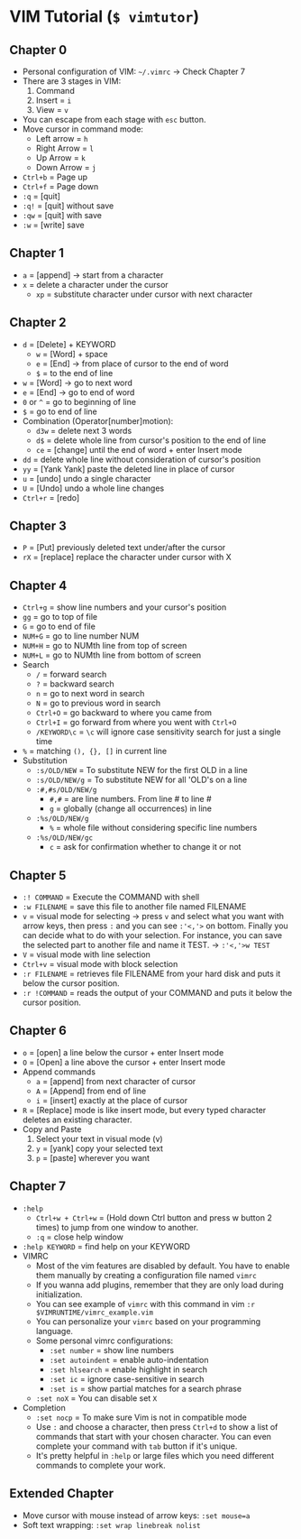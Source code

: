 # **VIM Tutorial** (`$ vimtutor`)

## Chapter 0
- Personal configuration of VIM: `~/.vimrc` -> Check Chapter 7
- There are 3 stages in VIM:
  1. Command
  2. Insert = `i`
  3. View = `v`
- You can escape from each stage with `esc` button.
- Move cursor in command mode:
  - Left arrow = `h`
  - Right Arrow = `l`
  - Up Arrow = `k`
  - Down Arrow = `j`
- `Ctrl+b` = Page up
- `Ctrl+f` = Page down
- `:q` = [quit]
- `:q!` = [quit] without save
- `:qw` = [quit] with save
- `:w` = [write] save

## Chapter 1
- `a` = [append] -> start from a character 
- `x` = delete a character under the cursor
  - `xp` = substitute character under cursor with next character

## Chapter 2
- `d` = [Delete] + KEYWORD
  - `w` = [Word] + space
  - `e` = [End] -> from place of cursor to the end of word
  - `$` = to the end of line
- `w` = [Word] -> go to next word
- `e` = [End] -> go to end of word
- `0` or `^` = go to beginning of line
- `$` = go to end of line
- Combination (Operator[number]motion):
  - `d3w` = delete next 3 words
  - `d$` = delete whole line from cursor's position to the end of line
  - `ce` = [change] until the end of word + enter Insert mode
- `dd` = delete whole line without consideration of cursor's position
- `yy` = [Yank Yank] paste the deleted line in place of cursor
- `u` = [undo] undo a single character
- `U` = [Undo] undo a whole line changes
- `Ctrl+r` = [redo]

## Chapter 3
- `P` = [Put] previously deleted text under/after the cursor
- `rX` = [replace] replace the character under cursor with X

## Chapter 4
- `Ctrl+g` = show line numbers and your cursor's position
- `gg` = go to top of file
- `G` = go to end of file
- `NUM+G` = go to line number NUM
- `NUM+H` = go to NUMth line from top of screen
- `NUM+L` = go to NUMth line from bottom of screen
- Search
  - `/` = forward search
  - `?` = backward search
  - `n` = go to next word in search
  - `N` = go to previous word in search
  - `Ctrl+O` = go backward to where you came from
  - `Ctrl+I` = go forward from where you went with `Ctrl+O`
  - `/KEYWORD\c` = `\c` will ignore case sensitivity search for just a single time
- `%` = matching `(), {}, []` in current line
- Substitution
  - `:s/OLD/NEW` = To substitute NEW for the first OLD in a line
  - `:s/OLD/NEW/g` = To substitute NEW for all 'OLD's on a line
  - `:#,#s/OLD/NEW/g`
    - `#,#` = are line numbers. From line # to line #
    - `g` = globally (change all occurrences) in line
  - `:%s/OLD/NEW/g`
    - `%` = whole file without considering specific line numbers
  - `:%s/OLD/NEW/gc`
    - `c` = ask for confirmation whether to change it or not

## Chapter 5
- `:! COMMAND` = Execute the COMMAND with shell
- `:w FILENAME` = save this file to another file named FILENAME
- `v` = visual mode for selecting -> press `v` and select what you want with arrow keys, then press `:` and you can see `:'<,'>` on bottom. Finally you can decide what to do with your selection. For instance, you can save the selected part to another file and name it TEST. -> `:'<,'>w TEST`
- `V` = visual mode with line selection
- `Ctrl+v` = visual mode with block selection
- `:r FILENAME` = retrieves file FILENAME from your hard disk and puts it below the cursor position.
- `:r !COMMAND` = reads the output of your COMMAND and puts it below the cursor position.

## Chapter 6
- `o` = [open] a line below the cursor + enter Insert mode
- `O` = [Open] a line above the cursor + enter Insert mode
- Append commands
  - `a` = [append] from next character of cursor
  - `A` = [Append] from end of line
  - `i` = [insert] exactly at the place of cursor
- `R` = [Replace] mode is like insert mode, but every typed character deletes an existing character.
- Copy and Paste
  1. Select your text in visual mode (v)
  2. `y` = [yank] copy your selected text
  3. `p` = [paste] wherever you want

## Chapter 7
- `:help`
  - `Ctrl+w + Ctrl+w` = (Hold down Ctrl button and press w button 2 times) to jump from one window to another.
  - `:q` = close help window
- `:help KEYWORD` = find help on your KEYWORD
- VIMRC
  - Most of the vim features are disabled by default. You have to enable them manually by creating a configuration file named `vimrc`
  - If you wanna add plugins, remember that they are only load during initialization.
  - You can see example of `vimrc` with this command in vim `:r $VIMRUNTIME/vimrc_example.vim`
  - You can personalize your `vimrc` based on your programming language.
  - Some personal vimrc configurations:
    - `:set number` = show line numbers
    - `:set autoindent` = enable auto-indentation
    - `:set hlsearch` = enable highlight in search
    - `:set ic` = ignore case-sensitive in search
    - `:set is` = show partial matches for a search phrase
  - `:set noX` = You can disable set `X`
- Completion
  - `:set nocp` = To make sure Vim is not in compatible mode
  - Use `:` and choose a character, then press `Ctrl+d` to show a list of commands that start with your chosen character. You can even complete your command with `tab` button if it's unique.
  - It's pretty helpful in `:help` or large files which you need different commands to complete your work.

## Extended Chapter
- Move cursor with mouse instead of arrow keys: `:set mouse=a`
- Soft text wrapping: `:set wrap linebreak nolist`
